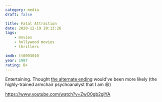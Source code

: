 ```yaml
---
category: media
draft: false

title: Fatal Attraction
date: 2020-12-19 20:13:26
tags:
    - movies
    - hollywood movies
    - thrillers

imdb: tt0093010
year: 1987
rating: B+
---
```


Entertaining. Thought [the alternate ending](https://en.wikipedia.org/wiki/Fatal_Attraction#Alternate_ending) would've been more likely (the highly-trained armchair psychoanalyst that I am 😆)

https://www.youtube.com/watch?v=ZwO0gb2gIYA
